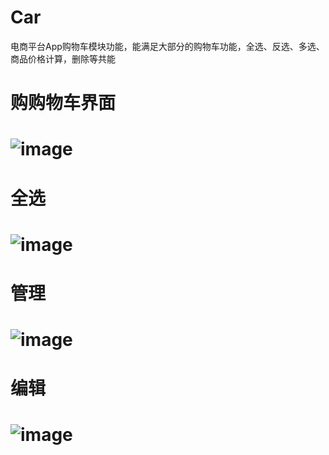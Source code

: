 # Car
电商平台App购物车模块功能，能满足大部分的购物车功能，全选、反选、多选、商品价格计算，删除等共能
# 购购物车界面
# ![image](https://github.com/pengyu110/Car/blob/master/image/1.png)
# 全选
# ![image](https://github.com/pengyu110/Car/blob/master/image/2.png)
# 管理
# ![image](https://github.com/pengyu110/Car/blob/master/image/3.png)
# 编辑
# ![image](https://github.com/pengyu110/Car/blob/master/image/4.png)
